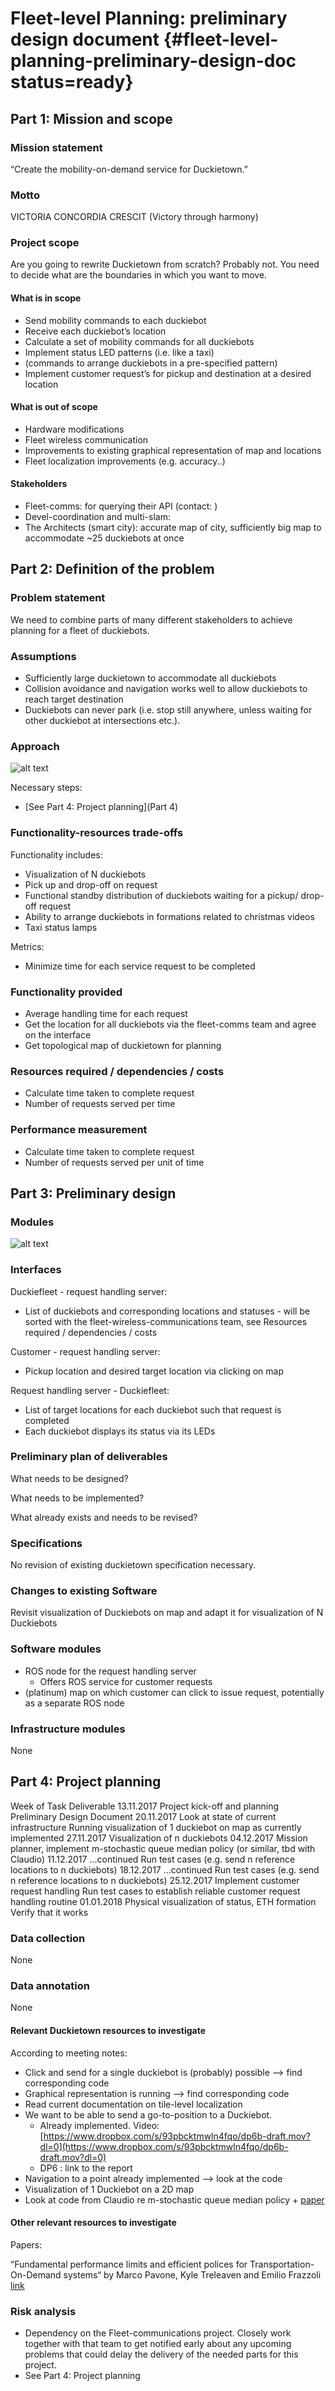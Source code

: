 #  Fleet-level Planning: preliminary design document {#fleet-level-planning-preliminary-design-doc status=ready}


## Part 1: Mission and scope

### Mission statement

“Create the mobility-on-demand service for Duckietown.”

### Motto




VICTORIA CONCORDIA CRESCIT (Victory through harmony)



### Project scope

Are you going to rewrite Duckietown from scratch? Probably not. You need to decide what are the boundaries in which you want to move.

#### What is in scope

* Send mobility commands to each duckiebot
* Receive each duckiebot’s location
* Calculate a set of mobility commands for all duckiebots
* Implement status LED patterns (i.e. like a taxi)
* (commands to arrange duckiebots in a pre-specified pattern)
* Implement customer request’s for pickup and destination at a desired location


#### What is out of scope

* Hardware modifications
* Fleet wireless communication
* Improvements to existing graphical representation of map and locations
* Fleet localization improvements (e.g. accuracy..)


#### Stakeholders

* Fleet-comms: for querying their API (contact: )
* Devel-coordination and multi-slam: 
* The Architects (smart city): accurate map of city, sufficiently big map to accommodate ~25 duckiebots at once



## Part 2: Definition of the problem

### Problem statement

We need to combine parts of many different stakeholders to achieve planning for a fleet of duckiebots. 

### Assumptions

* Sufficiently large duckietown to accommodate all duckiebots
* Collision avoidance and navigation works well to allow duckiebots to reach target destination
* Duckiebots can never park (i.e. stop still anywhere, unless waiting for other duckiebot at intersections etc.). 


### Approach

![alt text](approach-diagram.png "Fleet-level Planning Diagram")

Necessary steps:

* [See Part 4: Project planning](Part 4)



### Functionality-resources trade-offs

Functionality includes:

* Visualization of N duckiebots
* Pick up and drop-off on request
* Functional standby distribution of duckiebots waiting for a pickup/ drop-off request
* Ability to arrange duckiebots in formations related to christmas videos 
* Taxi status lamps

Metrics:

* Minimize time for each service request to be completed


### Functionality provided

* Average handling time for each request
* Get the location for all duckiebots via the fleet-comms team and agree on the interface
* Get topological map of duckietown for planning


### Resources required / dependencies / costs

* Calculate time taken to complete request
* Number of requests served per time


### Performance measurement

* Calculate time taken to complete request
* Number of requests served per unit of time 


## Part 3: Preliminary design

### Modules

![alt text](approach-diagram.png "Fleet-level Planning Diagram")

### Interfaces

Duckiefleet -  request handling server: 

* List of duckiebots and corresponding locations and statuses - will be sorted with the fleet-wireless-communications team, see Resources required / dependencies / costs

Customer - request handling server: 

* Pickup location and desired target location via clicking on map

Request handling server - Duckiefleet:

* List of target locations for each duckiebot such that request is completed 
* Each duckiebot displays its status via its LEDs


### Preliminary plan of deliverables

What needs to be designed?

What needs to be implemented?

What already exists and needs to be revised?

### Specifications

No revision of existing duckietown specification necessary.

### Changes to existing Software

Revisit visualization of Duckiebots on map and adapt it for visualization of N Duckiebots

### Software modules

* ROS node for the request handling server
  * Offers ROS service for customer requests
* (platinum) map on which customer can click to issue request, potentially as a separate ROS node


### Infrastructure modules

None



## Part 4: Project planning


<col3 figure-id="tab:project-plan" figure-caption="Fleet-level Planning Project Plan" class="Labels-Row1">
    <span>Week of</span>
    <span>Task</span>
    <span>Deliverable</span>
    <span>13.11.2017</span>
    <span>Project kick-off and planning</span>
    <span>Preliminary Design Document</span>
    <span>20.11.2017</span>
    <span>Look at state of current infrastructure</span>
    <span>Running visualization of 1 duckiebot on map as currently implemented</span>
    <span>27.11.2017</span>
    <span>Visualization of n duckiebots</span>
    <span> </span>
    <span>04.12.2017</span>
    <span>Mission planner, implement m-stochastic queue median policy (or similar, tbd with Claudio) </span>
    <span> </span>
    <span>11.12.2017</span>
    <span>...continued</span>
    <span>Run test cases (e.g. send n reference locations to n duckiebots)</span>
    <span>18.12.2017</span>
    <span>...continued</span>
    <span>Run test cases (e.g. send n reference locations to n duckiebots)</span>
    <span>25.12.2017</span>
    <span> Implement customer request handling </span>
    <span>Run test cases to establish reliable customer request handling routine</span>
    <span>01.01.2018</span>
    <span>Physical visualization of status, ETH formation</span>
    <span>Verify that it works</span>
</col3>


### Data collection

None


### Data annotation

None


#### Relevant Duckietown resources to investigate

According to meeting notes:

* Click and send for a single duckiebot is (probably) possible --> find corresponding code
* Graphical representation is running --> find corresponding code
* Read current documentation on tile-level localization
* We want to be able to send a go-to-position to a Duckiebot.
  * Already implemented. Video: [https://www.dropbox.com/s/93pbcktmwln4fqo/dp6b-draft.mov?dl=0](https://www.dropbox.com/s/93pbcktmwln4fqo/dp6b-draft.mov?dl=0)
  * DP6 :  link to the report
* Navigation to a point already implemented --> look at the code
* Visualization of 1 Duckiebot on a 2D map
* Look at code from Claudio re m-stochastic queue median policy + [paper](http://dx.doi.org/10.1109/CDC.2010.5717552)



#### Other relevant resources to investigate

Papers:

“Fundamental performance limits and efficient polices for Transportation-On-Demand systems“ by  Marco Pavone,  Kyle Treleaven and  Emilio Frazzoli  [link](http://dx.doi.org/10.1109/CDC.2010.5717552)



### Risk analysis

* Dependency on the Fleet-communications project. Closely work together with that team to get notified early about any upcoming problems that could delay the delivery of the needed parts for this project. 
* See Part 4: Project planning

